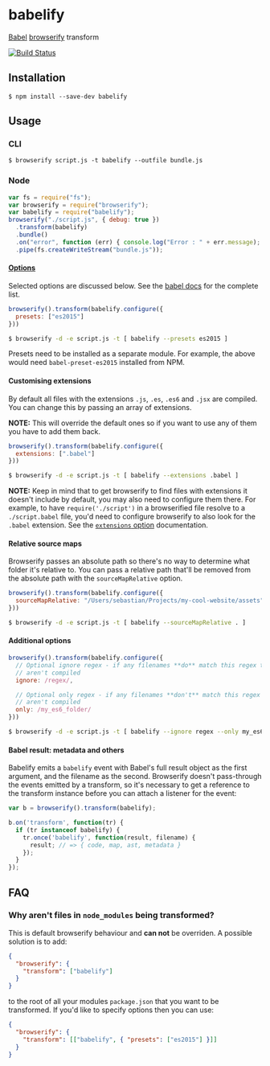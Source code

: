 # babelify

[Babel](https://github.com/babel/babel) [browserify](https://github.com/substack/node-browserify) transform

[![Build Status](https://travis-ci.org/babel/babelify.svg?branch=master)](https://travis-ci.org/babel/babelify)

## Installation

    $ npm install --save-dev babelify

## Usage

### CLI

    $ browserify script.js -t babelify --outfile bundle.js

### Node

```javascript
var fs = require("fs");
var browserify = require("browserify");
var babelify = require("babelify");
browserify("./script.js", { debug: true })
  .transform(babelify)
  .bundle()
  .on("error", function (err) { console.log("Error : " + err.message); })
  .pipe(fs.createWriteStream("bundle.js"));
```

#### [Options](https://babeljs.io/docs/usage/options)

Selected options are discussed below. See the [babel docs](https://babeljs.io/docs/usage/options) for the complete list.

```javascript
browserify().transform(babelify.configure({
  presets: ["es2015"]
}))
```

```sh
$ browserify -d -e script.js -t [ babelify --presets es2015 ]
```

Presets need to be installed as a separate module. For example, the above would need `babel-preset-es2015` installed from NPM.

#### Customising extensions

By default all files with the extensions `.js`, `.es`, `.es6` and `.jsx` are compiled.
You can change this by passing an array of extensions.

**NOTE:** This will override the default ones so if you want to use any of them
you have to add them back.

```javascript
browserify().transform(babelify.configure({
  extensions: [".babel"]
}))
```

```sh
$ browserify -d -e script.js -t [ babelify --extensions .babel ]
```

**NOTE:** Keep in mind that to get browserify to find files with extensions it doesn't include by default, you may also need to configure them there. For example, to have `require('./script')` in a browserified file resolve to a `./script.babel` file, you'd need to configure browserify to also look for the `.babel` extension. See the [`extensions` option](https://github.com/substack/node-browserify#browserifyfiles--opts) documentation.

#### Relative source maps

Browserify passes an absolute path so there's no way to determine what folder
it's relative to. You can pass a relative path that'll be removed from the
absolute path with the `sourceMapRelative` option.

```javascript
browserify().transform(babelify.configure({
  sourceMapRelative: "/Users/sebastian/Projects/my-cool-website/assets"
}))
```

```sh
$ browserify -d -e script.js -t [ babelify --sourceMapRelative . ]
```

#### Additional options

```javascript
browserify().transform(babelify.configure({
  // Optional ignore regex - if any filenames **do** match this regex then they
  // aren't compiled
  ignore: /regex/,

  // Optional only regex - if any filenames **don't** match this regex then they
  // aren't compiled
  only: /my_es6_folder/
}))
```

```sh
$ browserify -d -e script.js -t [ babelify --ignore regex --only my_es6_folder ]
```

#### Babel result: metadata and others

Babelify emits a `babelify` event with Babel's full result object as the first
argument, and the filename as the second. Browserify doesn't pass-through the
events emitted by a transform, so it's necessary to get a reference to the
transform instance before you can attach a listener for the event:

```js
var b = browserify().transform(babelify);

b.on('transform', function(tr) {
  if (tr instanceof babelify) {
    tr.once('babelify', function(result, filename) {
      result; // => { code, map, ast, metadata }
    });
  }
});
```

## FAQ

### Why aren't files in `node_modules` being transformed?

This is default browserify behaviour and **can not** be overriden. A possible solution is to add:

```json
{
  "browserify": {
    "transform": ["babelify"]
  }
}
```

to the root of all your modules `package.json` that you want to be transformed. If you'd like to
specify options then you can use:

```json
{
  "browserify": {
    "transform": [["babelify", { "presets": ["es2015"] }]]
  }
}
```
